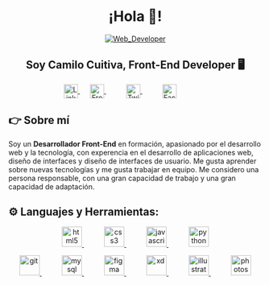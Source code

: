 <h1 align="center">¡Hola 👋!</h1>
<p align="center">
  <a href="https://www.freepik.com/free-vector/hand-drawn-web-developers_12063795.htm#page=1&query=Web%20developer&position=15&from_view=search" target="blank" style="margin: 0 20px;">
    <img align="center" src="https://image.freepik.com/free-vector/hand-drawn-web-developers_23-2148819604.jpg" alt="Web_Developer"/>
  </a>
</p>

<h2 align="center">Soy Camilo Cuitiva, Front-End Developer 🖥️</h2>
<p align="center">
    <a href="https://www.linkedin.com/in/cacuitiva/" target="blank" margin=" 0 20px">
      <img align="center" src="https://simpleicons.org/icons/linkedin.svg" alt="Linkedin - Camilo Cuitiva" height="28px" width="28px" />
    </a>
    <a href="https://www.freecodecamp.org/espanol/CaCuitiva" target="blank" style="margin: 0 20px;">
      <img align="center" src="https://simpleicons.org/icons/freecodecamp.svg" alt="FreeCodeCamp - Camilo Cuitiva" height="28px" width="28px" />
    </a>
    <a href="https://twitter.com/AndresPNK" target="blank" style="margin: 0 20px;">
      <img align="center" src="https://simpleicons.org/icons/twitter.svg" alt="Twitch - Eduardo Fierro Pro" height="28px" width="28px" />
    </a>
    <a href="https://www.facebook.com/Camilo.Cuitiva/" target="blank" style="margin: 0 20px;">
      <img align="center" src="https://simpleicons.org/icons/facebook.svg" alt="Facebook - Camilo Cuitiva" height="28px" width="28px" />
    </a>
    <a href="https://www.instagram.com/andrespnk/" target=""blank" style="margin: 0 20px; >
      <img align="center" src="https://simpleicons.org/icons/instagram.svg" alt="instagram - Camilo Cuitiva" height="28px" width="28px" />
    </a>
</p>

## 👉 Sobre mí
Soy un **Desarrollador Front-End** en formación, apasionado por el desarrollo web y la tecnología, con experencia en el desarrollo de aplicaciones web, diseño de interfaces y diseño de interfaces de usuario. Me gusta aprender sobre nuevas tecnologías y me gusta trabajar en equipo. Me considero una persona responsable, con una gran capacidad de trabajo y una gran capacidad de adaptación.



## ⚙️ Languajes y Herramientas:
<p align="center">
  <a href="https://www.w3.org/html/" target="_blank" rel="noreferrer" style="margin: 0 20px;">
    <img src="https://simpleicons.org/icons/html5.svg" alt="html5" width="40" height="40"/>
  </a>
  <a href="https://www.w3schools.com/css/" target="_blank" rel="noreferrer" style="margin: 0 20px;">
    <img src="https://simpleicons.org/icons/css3.svg" alt="css3" width="40" height="40"/>
  </a>
  <a href="https://developer.mozilla.org/en-US/docs/Web/JavaScript" target="_blank" rel="noreferrer" style="margin: 0 20px;">
    <img src="https://simpleicons.org/icons/javascript.svg" alt="javascript" width="40" height="40"/>
  </a>
  <a href="https://www.python.org" target="_blank" rel="noreferrer" style="margin: 0 20px;">
    <img src="https://simpleicons.org/icons/python.svg" alt="python" width="40" height="40"/>
  </a>
</p>
<p align="center">
  <a href="https://git-scm.com/" target="_blank" rel="noreferrer" style="margin: 0 20px;">
    <img src="https://simpleicons.org/icons/git.svg" alt="git" width="40" height="40"/>
  </a>
  <a href="https://www.mysql.com/" target="_blank" rel="noreferrer" style="margin: 0 20px;">
    <img src="https://simpleicons.org/icons/mysql.svg" alt="mysql" width="40" height="40"/>
  </a>
  <a href="https://www.figma.com/" target="_blank" rel="noreferrer" style="margin: 0 20px;">
    <img src="https://simpleicons.org/icons/figma.svg" alt="figma" width="40" height="40"/>
  </a>
  <a href="https://www.adobe.com/products/xd.html" target="_blank" rel="noreferrer" style="margin: 0 20px;">
    <img src="https://simpleicons.org/icons/adobexd.svg" alt="xd" width="40" height="40"/>
  </a>
  <a href="https://www.adobe.com/in/products/illustrator.html" target="_blank" rel="noreferrer" style="margin: 0 20px;">
    <img src="https://simpleicons.org/icons/adobeillustrator.svg" alt="illustrator" width="40" height="40"/>
  </a>
  <a href="https://www.photoshop.com/en" target="_blank" rel="noreferrer" style="margin: 0 20px;">
    <img src="https://simpleicons.org/icons/adobephotoshop.svg" alt="photoshop" width="40" height="40"/>
  </a>
</p>
